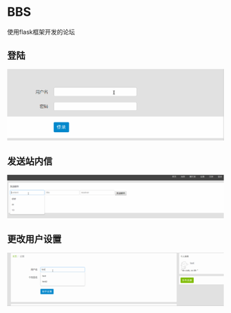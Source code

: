 # BBS
使用flask框架开发的论坛


## 登陆
![login](https://github.com/chengxinghao/BBS-club/blob/master/static/login.gif)

## 发送站内信
![message](https://github.com/chengxinghao/BBS-club/blob/master/static/message.gif)

## 更改用户设置
![setting](https://github.com/chengxinghao/BBS-club/blob/master/static/setting.gif)
